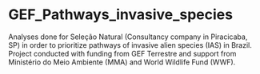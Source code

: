 # GEF_Pathways_invasive_species
Analyses done for Seleção Natural (Consultancy company in Piracicaba, SP) in order to prioritize pathways of invasive alien species (IAS) in Brazil. Project conducted with funding from GEF Terrestre and support from Ministério do Meio Ambiente (MMA) and World Wildlife Fund (WWF).
